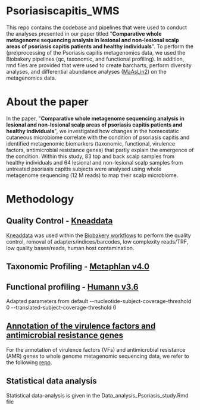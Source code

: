 # Psoriasiscapitis_WMS

This repo contains the codebase and pipelines that were used to conduct the analyses presented in our paper titled "**Comparative whole metagenome sequencing analysis in lesional and non-lesional scalp areas of psoriasis capitis patients and healthy individuals**". To perform the (pre)processing of the Psoriasis capitis metagenomics data, we used the Biobakery pipelines (qc, taxonomic, and functional profiling). In addition, rmd files are provided that were used to create barcharts, perform diversity analyses, and differential abundance analyses ([MaAsLin2](https://github.com/biobakery/biobakery/wiki/maaslin2)) on the metagenomics data. 

# About the paper

In the paper, "**Comparative whole metagenome sequencing analysis in lesional and non-lesional scalp areas of psoriasis capitis patients and healthy individuals**", we investigated how changes in the homeostatic cutaneous microbiome correlate with the condition of psoriasis capitis and identified metagenomic biomarkers (taxonomic, functional, virulence factors, antimicrobial resistance genes) that partly explain the emergence of the condition. Within this study, 83 top and back scalp samples from healthy individuals and 64 lesional and non-lesional scalp samples from untreated psoriasis capitis subjects were analysed using whole metagenome sequencing (12 M reads) to map their scalp microbiome.

# Methodology

## Quality Control - [Kneaddata](https://github.com/biobakery/kneaddata)
[Kneaddata](https://github.com/biobakery/kneaddata) was used within the [Biobakery workflows](https://github.com/biobakery/biobakery/wiki/biobakery_workflows) to perform the quality control, removal of adapters/indices/barcodes, low complexity reads/TRF, low quality bases/reads, human host contamination.

## Taxonomic Profiling - [Metaphlan v4.0](https://github.com/biobakery/MetaPhlAn/wiki/MetaPhlAn-4)


## Functional profiling - [Humann v3.6](https://github.com/biobakery/biobakery/wiki/humann3)
Adapted parameters from default
--nucleotide-subject-coverage-threshold 0 
--translated-subject-coverage-threshold 0

## [Annotation of the virulence factors and antimicrobial resistance genes](https://github.com/stefftaelman/metagenomics-functional-annotation/tree/main)
For the annotation of virulence factors (VFs) and antimicrobial resistance (AMR) genes to whole genome metagenomic sequencing data, we refer to the following [repo](https://github.com/stefftaelman/metagenomics-functional-annotation.git).


## Statistical data analysis
Statistical data-analysis is given in the Data_analysis_Psoriasis_study.Rmd file
